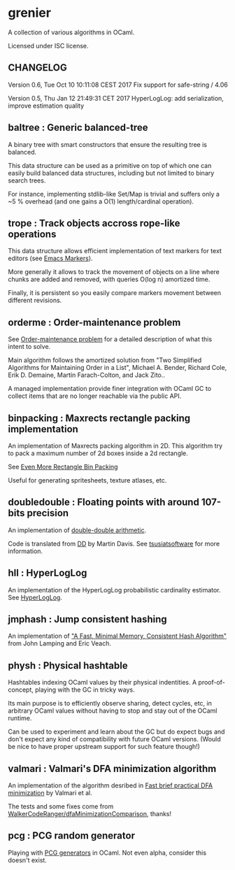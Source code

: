 # grenier

A collection of various algorithms in OCaml.

Licensed under ISC license.

## CHANGELOG

Version 0.6, Tue Oct 10 10:11:08 CEST 2017
  Fix support for safe-string / 4.06

Version 0.5, Thu Jan 12 21:49:31 CET 2017
  HyperLogLog: add serialization, improve estimation quality 

## baltree : Generic balanced-tree
  
A binary tree with smart constructors that ensure the resulting tree is
balanced.

This data structure can be used as a primitive on top of which one can easily
build balanced data structures, including but not limited to binary search
trees.

For instance, implementing stdlib-like Set/Map is trivial and suffers only a ~5
% overhead (and one gains a O(1) length/cardinal operation).

## trope : Track objects accross rope-like operations

This data structure allows efficient implementation of text markers for text editors (see 
[Emacs Markers](http://www.gnu.org/software/emacs/manual/html_node/elisp/Markers.html)).

More generally it allows to track the movement of objects on a line where
chunks are added and removed, with queries O(log n) amortized time.

Finally, it is persistent so you easily compare markers movement between
different revisions. 

## orderme : Order-maintenance problem

See [Order-maintenance problem](https://en.wikipedia.org/wiki/Order-maintenance_problem)
for a detailed description of what this intent to solve.

Main algorithm follows the amortized solution from "Two Simplified
Algorithms for Maintaining Order in a List", Michael A. Bender, Richard Cole,
Erik D. Demaine, Martín Farach-Colton, and Jack Zito..

A managed implementation provide finer integration with OCaml GC to collect
items that are no longer reachable via the public API.

## binpacking : Maxrects rectangle packing implementation

An implementation of Maxrects packing algorithm in 2D.  This algorithm try to
pack a maximum number of 2d boxes inside a 2d rectangle. 

See [Even More Rectangle Bin Packing](http://clb.demon.fi/projects/even-more-rectangle-bin-packing)

Useful for generating spritesheets, texture atlases, etc.

## doubledouble : Floating points with around 107-bits precision 

An implementation of [double-double arithmetic](https://en.wikipedia.org/wiki/Quadruple-precision_floating-point_format#Double-double_arithmetic).

Code is translated from [DD](http://tsusiatsoftware.net/dd/main.html) by Martin Davis.
See [tsusiatsoftware](http://tsusiatsoftware.net) for more information.

## hll : HyperLogLog

An implementation of the HyperLogLog probabilistic cardinality estimator.
See [HyperLogLog](https://en.wikipedia.org/wiki/HyperLogLog).

## jmphash : Jump consistent hashing

An implementation of 
["A Fast, Minimal Memory, Consistent Hash Algorithm"](http://arxiv.org/abs/1406.2294)
from John Lamping and Eric Veach.

## physh : Physical hashtable

Hashtables indexing OCaml values by their physical indentities.  A
proof-of-concept, playing with the GC in tricky ways.

Its main purpose is to efficiently observe sharing, detect cycles, etc, in
arbitrary OCaml values without having to stop and stay out of the OCaml
runtime.

Can be used to experiment and learn about the GC but do expect bugs and don't
expect any kind of compatibility with future OCaml versions.
(Would be nice to have proper upstream support for such feature though!)

## valmari : Valmari's DFA minimization algorithm

An implementation of the algorithm desribed in [Fast brief practical DFA
minimization](https://dl.acm.org/citation.cfm?id=2109576) by Valmari et al.

The tests and some fixes come from
[WalkerCodeRanger/dfaMinimizationComparison](https://github.com/WalkerCodeRanger/dfaMinimizationComparison), thanks!

## pcg : PCG random generator

Playing with [PCG generators](http://www.pcg-random.org/) in OCaml.
Not even alpha, consider this doesn't exist.
